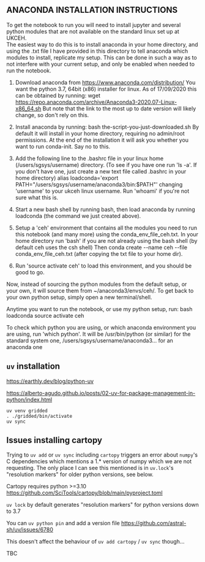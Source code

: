 ## ANACONDA INSTALLATION INSTRUCTIONS

To get the notebook to run you will need to install jupyter and several python modules that are
not available on the standard linux set up at UKCEH.  
The easiest way to do this is to install anaconda in your home directory, and using
the .txt file I have provided in this directory to tell anaconda which modules to install,
replicate my setup.
This can be done in such a way as to not interfere with your current setup, and only be
enabled when needed to run the notebook.

1. Download anaconda from https://www.anaconda.com/distribution/
You want the python 3.7, 64bit (x86) installer for linux.
As of 17/09/2020 this can be obtained by running: wget https://repo.anaconda.com/archive/Anaconda3-2020.07-Linux-x86_64.sh
But note that the link to the most up to date version will likely change, so don't rely on this.

2. Install anaconda by running: bash the-script-you-just-downloaded.sh
By default it will install in your home directory, requiring no admin/root permissions.
At the end of the installation it will ask you whether you want to run conda-init.
Say no to this.

3. Add the following line to the .bashrc file in your linux home (/users/sgsys/username) directory.
(To see if you have one run 'ls -a'. If you don't have one, just create a new text file called .bashrc in your home directory)
alias loadconda='export PATH="/users/sgsys/username/anaconda3/bin:$PATH"'
changing 'username' to your ukceh linux username. Run 'whoami' if you're not sure what this is. 

4. Start a new bash shell by running bash, then load anaconda by running loadconda (the command we just created above).

5. Setup a 'ceh' environment that contains all the modules you need to run this notebook (and many more)
using the conda_env_file_ceh.txt.
In your home directory run 'bash' if you are not already using the bash shell (by default ceh uses the csh shell)
Then conda create --name ceh --file conda_env_file_ceh.txt (after copying the txt file to your home dir).

6. Run 'source activate ceh' to load this environment, and you should be good to go.

Now, instead of sourcing the python modules from the default setup, or your own, it will source them
from ~/anaconda3/envs/ceh/.
To get back to your own python setup, simply open a new terminal/shell.

Anytime you want to run the notebook, or use my python setup, run:
bash
loadconda
source activate ceh

To check which python you are using, or which anaconda environment you are using,
run 'which python'.
It will be /usr/bin/python (or similar) for the standard system one,
/users/sgsys/username/anaconda3... for an anaconda one

## `uv` installation

https://earthly.dev/blog/python-uv

https://alberto-agudo.github.io/posts/02-uv-for-package-management-in-python/index.html

```
uv venv gridded
. ./gridded/bin/activate
uv sync
```

## Issues installing cartopy

Trying to `uv add` or `uv sync` including `cartopy` triggers an error about `numpy`'s C dependencies which mentions a 1.* version of numpy which we are not requesting. The only place I can see this mentioned is in `uv.lock`'s "resolution markers" for older python versions, see below.

Cartopy requires python >=3.10
https://github.com/SciTools/cartopy/blob/main/pyproject.toml

`uv lock` by default generates "resolution markers" for python versions down to 3.7

You can `uv python pin` and add a version file https://github.com/astral-sh/uv/issues/6780 

This doesn't affect the behaviour of `uv add cartopy` / `uv sync` though...


TBC







